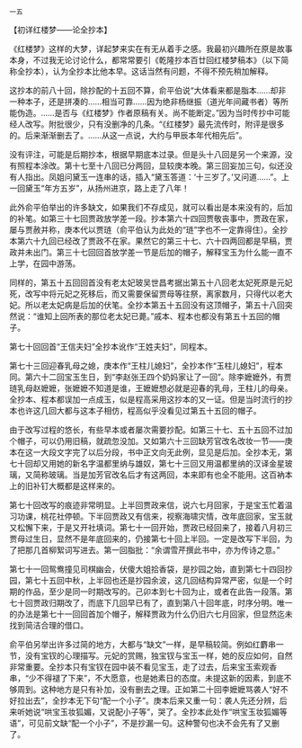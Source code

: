     一五 

   【初详红楼梦——论全抄本】

   《红楼梦》这样的大梦，详起梦来实在有无从着手之感。我最初兴趣所在原是故事本身，不过我无论讨论什么，都常常要引《乾隆抄本百廿回红楼梦稿本》（以下简称全抄本），认为全抄本比他本早。这话当然有问题，不得不预先稍加解释。

   这抄本的前八十回，除抄配的十五回不算，俞平伯说“大体看来都是脂本……却非一种本子，还是拼凑的……相当可靠……因为绝非杨继振（道光年间藏书者）等所能伪造。……是否与《红楼梦》作者原稿有关。尚不能断定。”因为当时传抄中可能经人改写。附批很少，只有没删净的几条。“《红楼梦》最先流传时，附评是很多的。后来渐渐删去了。……从这一点说，大约与甲辰本年代相先后”。

   没有评注，可能是后期抄本，根据早期底本过录。但是头十八回是另一个来源，没有照程本涂改。第十七至十八回已分两回，显较庚本晚。第三回妄加三句，似还没有人指出。凤姐问黛玉一连串的话，插入“黛玉答道：‘十三岁了。’又问道……”。上一回黛玉“年方五岁”，从扬州进京，路上走了八年！

   此外俞平伯举出的许多缺文，如果我们不存成见，就可以看出是本来没有的，后加的补笔。如第三十七回贾政放学差一段。抄本第六十四回贾敬丧事中，贾政在家，屡与贾赦并称，庚本代以贾琏（俞平伯认为此处的“琏”字也不一定靠得住）。全抄本第六十九回已经改了贾政不在家。果然它的第三十七、六十四两回都是早稿，贾政并未出门。第三十七回回首放学差一节是后加的帽子，解释宝玉为什么能一直不上学，在园中游荡。

   同样的，第五十五回回首没有老太妃玻吴世昌考据出第五十八回老太妃死原是元妃死，改写中将元妃之死移后，而又需要保留贾母等往祭，离家数月，只得代以老大妃。所以老太妃病是后加的伏笔。全抄本第五十五回没有这顶帽子，第五十八回突然说：“谁知上回所表的那位老太妃已薨。”戚本、程本也都没有第五十五回的帽子。

   第七十回回首“王信夫妇”全抄本讹作“王姓夫妇”，同程本。

   第七十三回迎春乳母之媳，庚本作“王柱儿媳妇”，全抄本作“玉柱儿媳妇”，程本同。第六十二回宝玉生日，到“李赵张王四个奶妈家让了一回”。除李嬷嬷外，有贾琏乳母赵嬷嬷，张嬷嬷不知道是谁，王嬷嬷想必就是迎春的乳母，王柱儿的母亲。全抄本、程本都误加一点成玉，似是程高采用这抄本的又一证。但是当时流行的抄本也许这几回大都与这本子相仿，程高似乎没看见过第五十五回的帽子。

   由于改写过程的悠长，有些早本或者屡次需要抄配。如第三十七、五十五回不过加个帽子，可以仍用旧稿，就疏忽没加。又如第六十三回缺芳官改名改妆一节——庚本在这一大段文字完了以后分段，书中正文向无此例，显见是后加。全抄本无，第七十回却又用她的新名字温都里纳与雄奴，第七十三回又用温都里纳的汉译金星玻璃，又简称玻璃。当是加芳官改名后才有这两回，本来即有也全不能用。这百衲本上的旧补钉大概都是这样来的。

   第七十回改写的痕迹非常明显。上半回贾政来信，说六七月回家，于是宝玉忙着温习功课，桃花社停顿。下半回贾政又有信来，视察海啸灾情，改年底回家，宝玉就又松懈下来，于是又开社填词。第七十一回开始，贾政已经回来了，接着八月初三贾母过生日，显然不是年底回来的，仍接第七十回上半回。一定是改写下半回，为了把那几首柳絮词写进去。第一回脂批：“余谓雪芹撰此书中，亦为传诗之意。”

   第七十一回鸳鸯撞见司棋幽会，伏傻大姐拾香袋，是抄园之始，直到第七十四回抄园，第七十五回中秋，上半回也还是抄园余波，这几回结构异常严密，似是一个时期的作品，至少是同一时期改写的。己卯本到七十回为止，或者在此告一段落。第七十回贾政归期改了，而底下几回早已有了，直到第八十回年底，时序分明。唯一的办法是第七十一回回首加个帽子，解释贾政为什么仍旧六七月回家，但显然迄未找到简洁合理的借口。

   俞平伯另举出许多过简的地方，大都与“缺文”一样，是早稿较简。例如红麝串一节，没有宝钗的心理描写。元妃的赏赐，独宝钗与宝玉一样，她的反应如何，自然非常重要。全抄本只有宝钗在园中装不看见宝玉，走了过去，后来宝玉索观香串，“少不得褪了下来”，不大愿意，也是她素日的态度。未提这新的因素，到底不够周到。这种地方是只有补加，没有删去之理。正如第二十回李嬷嬷骂袭人“好不好拉出去”，全抄本无下句“配一个小子”。庚本后来又重一句：袭人先还分辨，后来听她说“哄宝玉妆狐媚，又说配小子等”，哭了。全抄本此处作“哄宝玉妆狐媚等语”，可见前文缺“配一个小子”，不是抄漏一句。这种警句也决不会先有了又删了。

